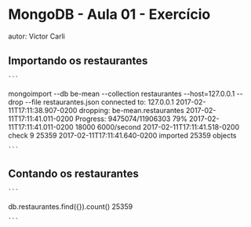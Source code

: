# MongoDB - Aula 01 - Exercício
autor: Victor Carli

## Importando os restaurantes

    ```
mongoimport --db be-mean --collection restaurantes --host=127.0.0.1 --drop --file restaurantes.json
connected to: 127.0.0.1
2017-02-11T17:11:38.907-0200 dropping: be-mean.restaurantes
2017-02-11T17:11:41.011-0200 		Progress: 9475074/11906303	79%
2017-02-11T17:11:41.011-0200 			18000	6000/second
2017-02-11T17:11:41.518-0200 check 9 25359
2017-02-11T17:11:41.640-0200 imported 25359 objects

    ```
## Contando os restaurantes

    ```
db.restaurantes.find({}).count()
25359

    ```
